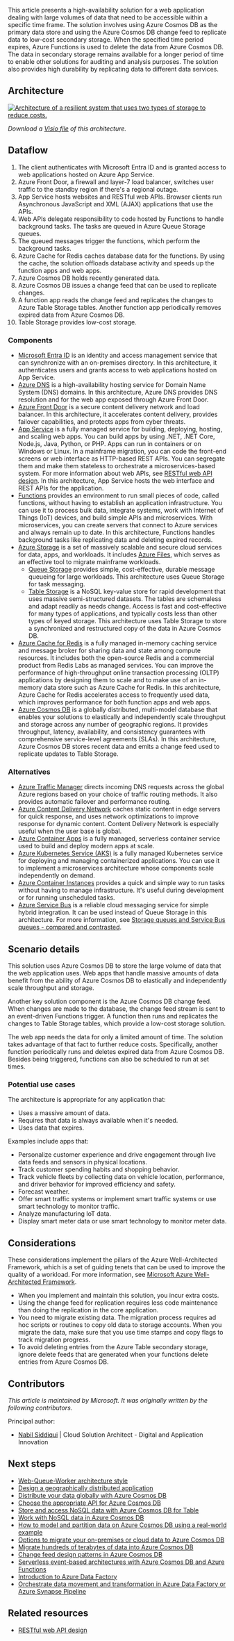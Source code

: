 This article presents a high-availability solution for a web application dealing with large volumes of data that need to be accessible within a specific time frame. The solution involves using Azure Cosmos DB as the primary data store and using the Azure Cosmos DB change feed to replicate data to low-cost secondary storage. When the specified time period expires, Azure Functions is used to delete the data from Azure Cosmos DB. The data in secondary storage remains available for a longer period of time to enable other solutions for auditing and analysis purposes. The solution also provides high durability by replicating data to different data services.

## Architecture

[ ![Architecture of a resilient system that uses two types of storage to reduce costs.](_images/minimal-storage-change-feed-replicate-data.svg)](_images/minimal-storage-change-feed-replicate-data.svg#lightbox)

*Download a [Visio file](https://arch-center.azureedge.net/minimal-storage-change-feed-replicate-data.vsdx) of this architecture.*

## Dataflow

1. The client authenticates with Microsoft Entra ID and is granted access to web applications hosted on Azure App Service.
1. Azure Front Door, a firewall and layer-7 load balancer, switches user traffic to the standby region if there's a regional outage.
1. App Service hosts websites and RESTful web APIs. Browser clients run Asynchronous JavaScript and XML (AJAX) applications that use the APIs.
1. Web APIs delegate responsibility to code hosted by Functions to handle background tasks. The tasks are queued in Azure Queue Storage queues.
1. The queued messages trigger the functions, which perform the background tasks.
1. Azure Cache for Redis caches database data for the functions. By using the cache, the solution offloads database activity and speeds up the function apps and web apps.
1. Azure Cosmos DB holds recently generated data.
1. Azure Cosmos DB issues a change feed that can be used to replicate changes.
1. A function app reads the change feed and replicates the changes to Azure Table Storage tables. Another function app periodically removes expired data from Azure Cosmos DB.
1. Table Storage provides low-cost storage.

### Components

- [Microsoft Entra ID](/entra/fundamentals/whatis) is an identity and access management service that can synchronize with an on-premises directory. In this architecture, it authenticates users and grants access to web applications hosted on App Service.
- [Azure DNS](/azure/dns/dns-overview) is a high-availability hosting service for Domain Name System (DNS) domains. In this architecture, Azure DNS provides DNS resolution and for the web app exposed through Azure Front Door.
- [Azure Front Door](/azure/well-architected/service-guides/azure-front-door) is a secure content delivery network and load balancer. In this architecture, it accelerates content delivery, provides failover capabilities, and protects apps from cyber threats.
- [App Service](/azure/well-architected/service-guides/app-service-web-apps) is a fully managed service for building, deploying, hosting, and scaling web apps. You can build apps by using .NET, .NET Core, Node.js, Java, Python, or PHP. Apps can run in containers or on Windows or Linux. In a mainframe migration, you can code the front-end screens or web interface as HTTP-based REST APIs. You can segregate them and make them stateless to orchestrate a microservices-based system. For more information about web APIs, see [RESTful web API design](../../best-practices/api-design.md). In this architecture, App Service hosts the web interface and REST APIs for the application.
- [Functions](/azure/well-architected/service-guides/azure-functions) provides an environment to run small pieces of code, called functions, without having to establish an application infrastructure. You can use it to process bulk data, integrate systems, work with Internet of Things (IoT) devices, and build simple APIs and microservices. With microservices, you can create servers that connect to Azure services and always remain up to date. In this architecture, Functions handles background tasks like replicating data and deleting expired records.
- [Azure Storage](/azure/storage/common/storage-introduction) is a set of massively scalable and secure cloud services for data, apps, and workloads. It includes [Azure Files](/azure/well-architected/service-guides/azure-files), which serves as an effective tool to migrate mainframe workloads.
  - [Queue Storage](/azure/storage/queues/storage-queues-introduction) provides simple, cost-effective, durable message queueing for large workloads. This architecture uses Queue Storage for task messaging.
  - [Table Storage](/azure/storage/tables/table-storage-overview) is a NoSQL key-value store for rapid development that uses massive semi-structured datasets. The tables are schemaless and adapt readily as needs change. Access is fast and cost-effective for many types of applications, and typically costs less than other types of keyed storage. This architecture uses Table Storage to store a synchronized and restructured copy of the data in Azure Cosmos DB.
- [Azure Cache for Redis](/azure/well-architected/service-guides/azure-cache-redis/reliability) is a fully managed in-memory caching service and message broker for sharing data and state among compute resources. It includes both the open-source Redis and a commercial product from Redis Labs as managed services. You can improve the performance of high-throughput online transaction processing (OLTP) applications by designing them to scale and to make use of an in-memory data store such as Azure Cache for Redis. In this architecture, Azure Cache for Redis accelerates access to frequently used data, which improves performance for both function apps and web apps.
- [Azure Cosmos DB](/azure/well-architected/service-guides/cosmos-db) is a globally distributed, multi-model database that enables your solutions to elastically and independently scale throughput and storage across any number of geographic regions. It provides throughput, latency, availability, and consistency guarantees with comprehensive service-level agreements (SLAs). In this architecture, Azure Cosmos DB stores recent data and emits a change feed used to replicate updates to Table Storage.

### Alternatives

- [Azure Traffic Manager](/azure/traffic-manager/traffic-manager-overview) directs incoming DNS requests across the global Azure regions based on your choice of traffic routing methods. It also provides automatic failover and performance routing.
- [Azure Content Delivery Network](/azure/cdn/cdn-overview) caches static content in edge servers for quick response, and uses network optimizations to improve response for dynamic content. Content Delivery Network is especially useful when the user base is global.
- [Azure Container Apps](/azure/well-architected/service-guides/azure-container-apps) is a fully managed, serverless container service used to build and deploy modern apps at scale.
- [Azure Kubernetes Service (AKS)](/azure/well-architected/service-guides/azure-kubernetes-service) is a fully managed Kubernetes service for deploying and managing containerized applications. You can use it to implement a microservices architecture whose components scale independently on demand.
- [Azure Container Instances](/azure/container-instances/container-instances-overview) provides a quick and simple way to run tasks without having to manage infrastructure. It's useful during development or for running unscheduled tasks.
- [Azure Service Bus](/azure/well-architected/service-guides/service-bus/reliability) is a reliable cloud messaging service for simple hybrid integration. It can be used instead of Queue Storage in this architecture. For more information, see [Storage queues and Service Bus queues - compared and contrasted](/azure/service-bus-messaging/service-bus-azure-and-service-bus-queues-compared-contrasted).

## Scenario details

This solution uses Azure Cosmos DB to store the large volume of data that the web application uses. Web apps that handle massive amounts of data benefit from the ability of Azure Cosmos DB to elastically and independently scale throughput and storage.

Another key solution component is the Azure Cosmos DB change feed. When changes are made to the database, the change feed stream is sent to an event-driven Functions trigger. A function then runs and replicates the changes to Table Storage tables, which provide a low-cost storage solution.

The web app needs the data for only a limited amount of time. The solution takes advantage of that fact to further reduce costs. Specifically, another function periodically runs and deletes expired data from Azure Cosmos DB. Besides being triggered, functions can also be scheduled to run at set times.

### Potential use cases

The architecture is appropriate for any application that:

- Uses a massive amount of data.
- Requires that data is always available when it's needed.
- Uses data that expires.

Examples include apps that:

- Personalize customer experience and drive engagement through live data feeds and sensors in physical locations.
- Track customer spending habits and shopping behavior.
- Track vehicle fleets by collecting data on vehicle location, performance, and driver behavior for improved efficiency and safety.
- Forecast weather.
- Offer smart traffic systems or implement smart traffic systems or use smart technology to monitor traffic.
- Analyze manufacturing IoT data.
- Display smart meter data or use smart technology to monitor meter data.

## Considerations

These considerations implement the pillars of the Azure Well-Architected Framework, which is a set of guiding tenets that can be used to improve the quality of a workload. For more information, see [Microsoft Azure Well-Architected Framework](/azure/well-architected/).

- When you implement and maintain this solution, you incur extra costs.
- Using the change feed for replication requires less code maintenance than doing the replication in the core application.
- You need to migrate existing data. The migration process requires ad hoc scripts or routines to copy old data to storage accounts. When you migrate the data, make sure that you use time stamps and copy flags to track migration progress.
- To avoid deleting entries from the Azure Table secondary storage, ignore delete feeds that are generated when your functions delete entries from Azure Cosmos DB.

## Contributors

*This article is maintained by Microsoft. It was originally written by the following contributors.*

Principal author:

- [Nabil Siddiqui](https://www.linkedin.com/in/nabilshams) | Cloud Solution Architect - Digital and Application Innovation

## Next steps

- [Web-Queue-Worker architecture style](../../guide/architecture-styles/web-queue-worker.yml)
- [Design a geographically distributed application](/training/modules/design-a-geographically-distributed-application)
- [Distribute your data globally with Azure Cosmos DB](/training/modules/distribute-data-globally-with-cosmos-db)
- [Choose the appropriate API for Azure Cosmos DB](/training/modules/choose-api-for-cosmos-db)
- [Store and access NoSQL data with Azure Cosmos DB for Table](/training/modules/store-access-data-cosmos-table-api)
- [Work with NoSQL data in Azure Cosmos DB](/training/paths/work-with-nosql-data-in-azure-cosmos-db)
- [How to model and partition data on Azure Cosmos DB using a real-world example](/azure/cosmos-db/how-to-model-partition-example)
- [Options to migrate your on-premises or cloud data to Azure Cosmos DB](/azure/cosmos-db/cosmosdb-migrationchoices)
- [Migrate hundreds of terabytes of data into Azure Cosmos DB](/azure/cosmos-db/migrate-cosmosdb-data)
- [Change feed design patterns in Azure Cosmos DB](/azure/cosmos-db/change-feed-design-patterns)
- [Serverless event-based architectures with Azure Cosmos DB and Azure Functions](/azure/cosmos-db/change-feed-functions)
- [Introduction to Azure Data Factory](/training/modules/intro-to-azure-data-factory)
- [Orchestrate data movement and transformation in Azure Data Factory or Azure Synapse Pipeline](/training/modules/orchestrate-data-movement-transformation-azure-data-factory)

## Related resources

- [RESTful web API design](../../best-practices/api-design.md)
